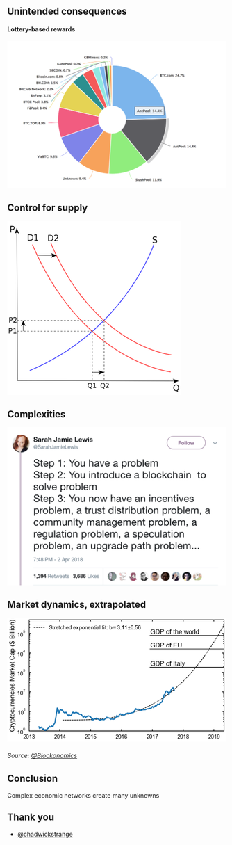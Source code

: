 ## Unintended consequences
#### Lottery-based rewards
![](img/mining-pool.png)<!-- .element height="70%" width="70%" -->


<!-- startups are awash with money & tokens with no natural demand -->
<!-- only lever for price action is modifying supply through granting app layer projects -->
## Control for supply
![](img/supply-demand.png)


## Complexities
![](img/tweet.png)


## Market dynamics, extrapolated
![](img/exponential-growth.png)

###### Source: [@Blockonomics](https://blog.blockonomics.co/the-cryptocurrency-rally-will-slow-down-simple-maths-says-ca581c48eb1e)


## Conclusion
Complex economic networks create many unknowns


## Thank you
- [@chadwickstrange](https://twitter.com/chadwickstrange)